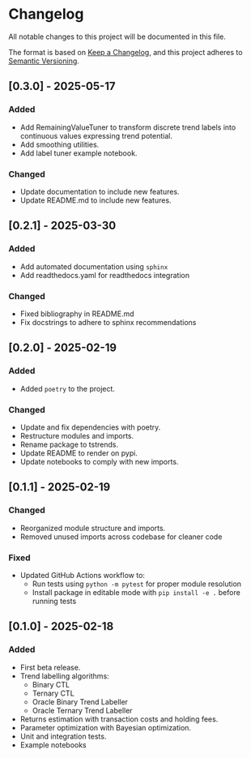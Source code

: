 # Changelog

All notable changes to this project will be documented in this file.

The format is based on [Keep a Changelog](https://keepachangelog.com/en/1.1.0/),
and this project adheres to [Semantic Versioning](https://semver.org/spec/v2.0.0.html).

## [0.3.0] - 2025-05-17

### Added

- Add RemainingValueTuner to transform discrete trend labels into continuous values expressing trend potential.
- Add smoothing utilities.
- Add label tuner example notebook.

### Changed

- Update documentation to include new features.
- Update README.md to include new features.


## [0.2.1] - 2025-03-30

### Added

- Add automated documentation using `sphinx`
- Add readthedocs.yaml for readthedocs integration

### Changed

- Fixed bibliography in README.md
- Fix docstrings to adhere to sphinx recommendations

## [0.2.0] - 2025-02-19

### Added

- Added `poetry` to the project.

### Changed

- Update and fix dependencies with poetry.
- Restructure modules and imports.
- Rename package to tstrends.
- Update README to render on pypi.
- Update notebooks to comply with new imports.


## [0.1.1] - 2025-02-19

### Changed

- Reorganized module structure and imports.
- Removed unused imports across codebase for cleaner code

### Fixed

- Updated GitHub Actions workflow to:
  - Run tests using `python -m pytest` for proper module resolution
  - Install package in editable mode with `pip install -e .` before running tests


## [0.1.0] - 2025-02-18

### Added

- First beta release.
- Trend labelling algorithms:
  - Binary CTL
  - Ternary CTL
  - Oracle Binary Trend Labeller
  - Oracle Ternary Trend Labeller
- Returns estimation with transaction costs and holding fees.
- Parameter optimization with Bayesian optimization.
- Unit and integration tests.
- Example notebooks